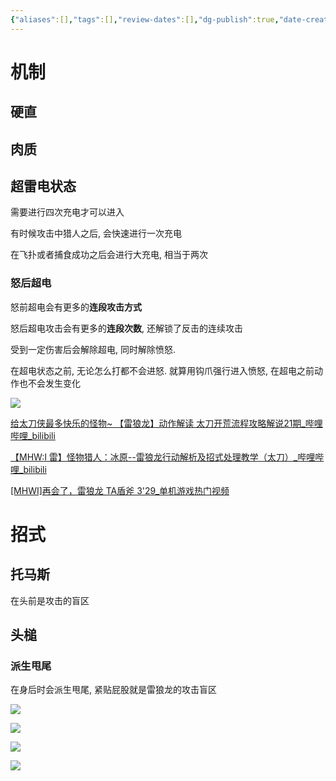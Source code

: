 ```yaml
---
{"aliases":[],"tags":[],"review-dates":[],"dg-publish":true,"date-created":"2023-12-29-Fri, 8:14:11 pm","date-modified":"2023-12-29-Fri, 9:01:49 pm","permalink":"/entertainment/game/monster-hunter/monster/雷狼龙/","dgPassFrontmatter":true}
---
```



# 机制

## 硬直

## 肉质

## 超雷电状态

需要进行四次充电才可以进入

有时候攻击中猎人之后, 会快速进行一次充电

在飞扑或者捕食成功之后会进行大充电, 相当于两次

### 怒后超电

怒前超电会有更多的**连段攻击方式**

怒后超电攻击会有更多的**连段次数**, 还解锁了反击的连续攻击

受到一定伤害后会解除超电, 同时解除愤怒.

在超电状态之前, 无论怎么打都不会进怒. 就算用钩爪强行进入愤怒, 在超电之前动作也不会发生变化

![](/img/user/entertainment/game/monster-hunter/monster/雷狼龙/image-20231229202624600.png)

[给太刀侠最多快乐的怪物\~ 【雷狼龙】动作解读 太刀开荒流程攻略解说21期\_哔哩哔哩\_bilibili](https://www.bilibili.com/video/BV1sE411H7uF/?spm_id_from=333.337.search-card.all.click&vd_source=f8573a6196003ad3683f1c1a403d3431)

[【MHW:I 雷】怪物猎人：冰原--雷狼龙行动解析及招式处理教学（太刀）\_哔哩哔哩\_bilibili](https://www.bilibili.com/video/BV1t7411w7tG/?spm_id_from=333.337.search-card.all.click&vd_source=f8573a6196003ad3683f1c1a403d3431)

[[MHWI]再会了，雷狼龙 TA盾斧 3'29\_单机游戏热门视频](https://www.bilibili.com/video/BV1tT4y1m7Nv/?spm_id_from=333.337.search-card.all.click)

# 招式

## 托马斯

在头前是攻击的盲区

## 头槌

### 派生甩尾

在身后时会派生甩尾, 紧贴屁股就是雷狼龙的攻击盲区

![](/img/user/entertainment/game/monster-hunter/monster/雷狼龙/image-20231229205630205.png)

![](/img/user/entertainment/game/monster-hunter/monster/雷狼龙/image-20231229210013618.png)

![](/img/user/entertainment/game/monster-hunter/monster/雷狼龙/image-20231229210104883.png)

![](/img/user/entertainment/game/monster-hunter/monster/雷狼龙/image-20231229210135077.png)
